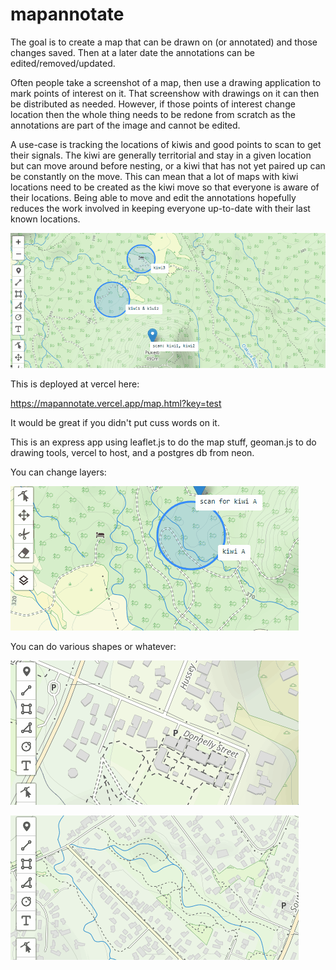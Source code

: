 # mapannotate

The goal is to create a map that can be drawn on (or annotated) and those changes saved. Then at a later date the annotations can be edited/removed/updated. 

Often people take a screenshot of a map, then use a drawing application to mark points of interest on it. That screenshow with drawings on it can then be distributed as needed. 
However, if those points of interest change location then the whole thing needs to be redone from scratch as the annotations are part of the image and cannot be edited.

A use-case is tracking the locations of kiwis and good points to scan to get their signals. 
The kiwi are generally territorial and stay in a given location but can move around before nesting, or a kiwi that has not yet paired up can be constantly on the move.
This can mean that a lot of maps with kiwi locations need to be created as the kiwi move so that everyone is aware of their locations. 
Being able to move and edit the annotations hopefully reduces the work involved in keeping everyone up-to-date with their last known locations.

![Example 1](examples/mapannotate01.gif "Image of UI")

This is deployed at vercel here:

https://mapannotate.vercel.app/map.html?key=test

It would be great if you didn't put cuss words on it.


This is an express app using leaflet.js to do the map stuff, geoman.js to do drawing tools, vercel to host, and a postgres db from neon.

You can change layers:

![Example 2](examples/mapannotate02.gif "Image of UI")

You can do various shapes or whatever:

![Example 3](examples/mapannotate03.gif "Image of UI")

![Example 4](examples/mapannotate04.gif "Image of UI")
